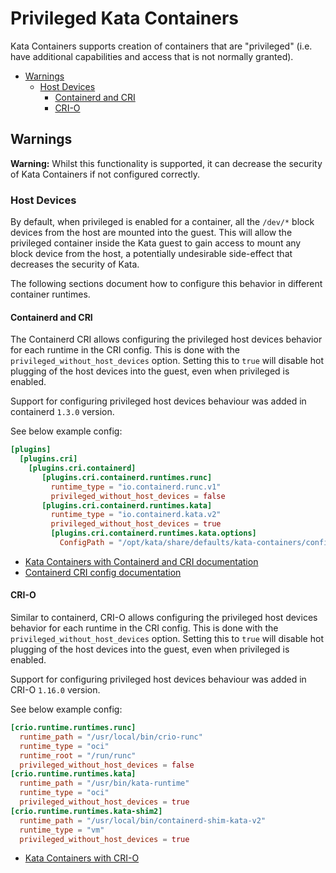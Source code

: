 # Privileged Kata Containers

Kata Containers supports creation of containers that are "privileged" (i.e. have additional capabilities and access
that is not normally granted).

* [Warnings](#warnings)
    * [Host Devices](#host-devices)
        * [Containerd and CRI](#containerd-and-cri)
        * [CRI-O](#cri-o)

## Warnings

**Warning:** Whilst this functionality is supported, it can decrease the security of Kata Containers if not configured
correctly.

### Host Devices

By default, when privileged is enabled for a container, all the `/dev/*` block devices from the host are mounted
into the guest. This will allow the privileged container inside the Kata guest to gain access to mount any block device
from the host, a potentially undesirable side-effect that decreases the security of Kata.

The following sections document how to configure this behavior in different container runtimes.

#### Containerd and CRI

The Containerd CRI allows configuring the privileged host devices behavior for each runtime in the CRI config. This is
done with the `privileged_without_host_devices` option. Setting this to `true` will disable hot plugging of the host
devices into the guest, even when privileged is enabled.

Support for configuring privileged host devices behaviour was added in containerd `1.3.0` version.

See below example config:

```toml
[plugins]
  [plugins.cri]
    [plugins.cri.containerd]
       [plugins.cri.containerd.runtimes.runc]
         runtime_type = "io.containerd.runc.v1"
         privileged_without_host_devices = false
       [plugins.cri.containerd.runtimes.kata]
         runtime_type = "io.containerd.kata.v2"
         privileged_without_host_devices = true
         [plugins.cri.containerd.runtimes.kata.options]
           ConfigPath = "/opt/kata/share/defaults/kata-containers/configuration.toml"
```

 - [Kata Containers with Containerd and CRI documentation](how-to-use-k8s-with-cri-containerd-and-kata.md)
 - [Containerd CRI config documentation](https://github.com/containerd/cri/blob/master/docs/config.md)

#### CRI-O

Similar to containerd, CRI-O allows configuring the privileged host devices
behavior for each runtime in the CRI config. This is done with the
`privileged_without_host_devices` option. Setting this to `true` will disable
 hot plugging of the host devices into the guest, even when privileged is enabled.

Support for configuring privileged host devices behaviour was added in CRI-O `1.16.0` version.

See below example config:

```toml
[crio.runtime.runtimes.runc]
  runtime_path = "/usr/local/bin/crio-runc"
  runtime_type = "oci"
  runtime_root = "/run/runc"
  privileged_without_host_devices = false
[crio.runtime.runtimes.kata]
  runtime_path = "/usr/bin/kata-runtime"
  runtime_type = "oci"
  privileged_without_host_devices = true
[crio.runtime.runtimes.kata-shim2]
  runtime_path = "/usr/local/bin/containerd-shim-kata-v2"
  runtime_type = "vm"
  privileged_without_host_devices = true
```

 - [Kata Containers with CRI-O](../how-to/run-kata-with-k8s.md#cri-o)

